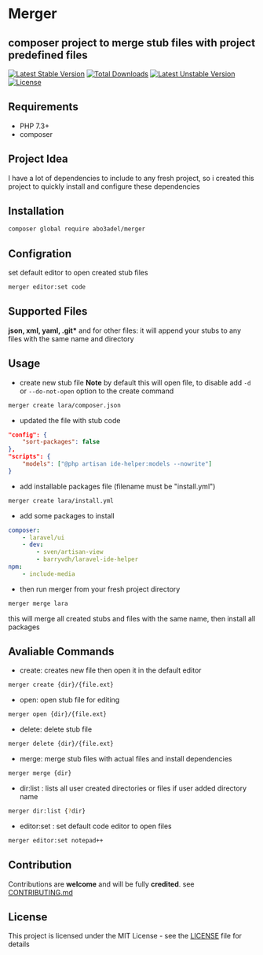 # Merger
composer project to merge stub files with project predefined files
---
[![Latest Stable Version](https://poser.pugx.org/abo3adel/merger/v)](//packagist.org/packages/abo3adel/merger) [![Total Downloads](https://poser.pugx.org/abo3adel/merger/downloads)](//packagist.org/packages/abo3adel/merger) [![Latest Unstable Version](https://poser.pugx.org/abo3adel/merger/v/unstable)](//packagist.org/packages/abo3adel/merger) [![License](https://poser.pugx.org/abo3adel/merger/license)](//packagist.org/packages/abo3adel/merger)

## Requirements

- PHP 7.3+
- composer

## Project Idea

I have a lot of dependencies to include to any fresh project, so i created this project to quickly install and configure these dependencies

## Installation

```bash
composer global require abo3adel/merger
```

## Configration

set default editor to open created stub files
```bash
merger editor:set code
```

## Supported Files

<strong>json, xml, yaml, .git*</strong> and for other files: it will append your stubs to any files with the same name and directory

## Usage

- create new stub file
**Note** by default this will open file, to disable add ```-d``` or ```--do-not-open``` option to the create command
```bash
merger create lara/composer.json
```
- updated the file with stub code
```json
"config": {
    "sort-packages": false
},
"scripts": {
    "models": ["@php artisan ide-helper:models --nowrite"]
}
```
- add installable packages file (filename must be "install.yml")
```bash
merger create lara/install.yml
```
- add some packages to install
```yaml
composer:
    - laravel/ui
    - dev:
        - sven/artisan-view
        - barryvdh/laravel-ide-helper
npm:
    - include-media
```
- then run merger from your fresh project directory
```bash
merger merge lara
```
this will merge all created stubs and files with the same name, then install all packages

## Avaliable Commands
- create: creates new file then open it in the default editor
```bash
merger create {dir}/{file.ext} 
```
- open: open stub file for editing
```bash
merger open {dir}/{file.ext}
```
- delete: delete stub file
```bash
merger delete {dir}/{file.ext}
```
- merge: merge stub files with actual files and install dependencies
```bash
merger merge {dir}
```
- dir:list : lists all user created directories or files if user added directory name
```bash
merger dir:list {?dir}
```
- editor:set : set default code editor to open files
```bash
merger editor:set notepad++
```


## Contribution

Contributions are **welcome** and will be fully **credited**.
see [CONTRIBUTING.md](./CONTRIBUTING.md)

## License

This project is licensed under the MIT License - see the [LICENSE](./LICENSE) file for details